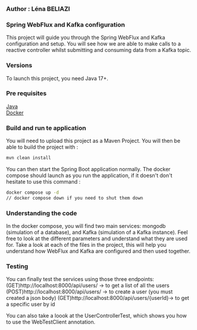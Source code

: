 ### Author : Léna BELIAZI

### Spring WebFlux and Kafka configuration
This project will guide you through the Spring WebFlux and Kafka configuration and setup.
You will see how we are able to make calls to a reactive controller whilst submitting and consuming data from a Kafka topic.

### Versions
To launch this project, you need Java 17+.

### Pre requisites
[Java](https://www.oracle.com/java/technologies/javase/jdk17-archive-downloads.html)<br/>
[Docker](https://www.docker.com/products/docker-desktop)<br/>

### Build and run te application
You will need to upload this project as a Maven Project.
You will then be able to build the project with : 
```bash
mvn clean install
```
You can then start the Spring Boot application normally.
The docker compose should launch as you run the application, if it doesn't don't hesitate to use this command : 
```bash
docker compose up -d
// docker compose down if you need to shut them down
```

### Understanding the code
In the docker compose, you will find two main services: mongodb (simulation of a database), and Kafka (simulation of a Kafka instance).
Feel free to look at the different parameters and understand what they are used for.
Take a look at each of the files in the project, this will help you understand how WebFlux and Kafka are configured and then used together.

### Testing
You can finally test the services using those three endpoints:
(GET)http://localhost:8000/api/users/ -> to get a list of all the users
(POST)http://localhost:8000/api/users/ -> to create a user (you must created a json body)
(GET)http://localhost:8000/api/users/{userId}-> to get a specific user by id

You can also take a loook at the UserControllerTest, which shows you how to use the WebTestClient annotation.